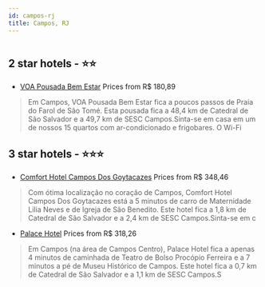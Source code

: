 ```yaml
---
id: campos-rj
title: Campos, RJ
---
```


<center><img src="https://i.travelapi.com/hotels/5000000/4310000/4308800/4308795/1be8bdd7_z.jpg" alt="" /></center>


##  2 star hotels - ⭐️⭐️

-    [VOA Pousada Bem Estar](https://us.hurb.com/hotels/campos/voa-pousada-bem-estar-HT-DX02?cmp=18055) Prices from R$ 180,89
   > Em Campos, VOA Pousada Bem Estar fica a poucos passos de Praia do Farol de São Tomé.  Esta pousada fica a 48,4 km de Catedral de São Salvador e a 49,7 km de SESC Campos.Sinta-se em casa em um de nossos 15 quartos com ar-condicionado e frigobares. O Wi-Fi 

##  3 star hotels - ⭐️⭐️⭐️

-    [Comfort Hotel Campos Dos Goytacazes](https://us.hurb.com/hotels/campos/comfort-hotel-campos-dos-goytacazes-HT-U3JH?cmp=18055) Prices from R$ 348,46
   > Com ótima localização no coração de Campos, Comfort Hotel Campos Dos Goytacazes está a 5 minutos de carro de Maternidade Lilia Neves e de Igreja de São Benedito.  Este hotel fica a 1,8 km de Catedral de São Salvador e a 2,4 km de SESC Campos.Sinta-se em c
-    [Palace Hotel](https://us.hurb.com/hotels/campos/palace-hotel-HT-7S8C?cmp=18055) Prices from R$ 318,26
   > Em Campos (na área de Campos Centro), Palace Hotel fica a apenas 4 minutos de caminhada de Teatro de Bolso Procópio Ferreira e a 7 minutos a pé de Museu Histórico de Campos.  Este hotel fica a 0,7 km de Catedral de São Salvador e a 1,1 km de SESC Campos.S
